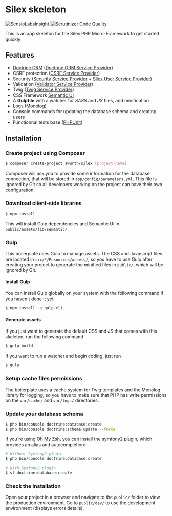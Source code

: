 # Silex skeleton

[![SensioLabsInsight](https://insight.sensiolabs.com/projects/ace47319-1c62-4a1b-a0d4-1274e6a6d887/mini.png)](https://insight.sensiolabs.com/projects/ace47319-1c62-4a1b-a0d4-1274e6a6d887) [![Scrutinizer Code Quality](https://scrutinizer-ci.com/g/awurth/silex/badges/quality-score.png?b=master)](https://scrutinizer-ci.com/g/awurth/silex/?branch=master)

This is an app skeleton for the Silex PHP Micro-Framework to get started quickly

## Features
- [Doctrine ORM](http://www.doctrine-project.org/projects/orm.html) ([Doctrine ORM Service Provider](https://github.com/dflydev/dflydev-doctrine-orm-service-provider))
- CSRF protection ([CSRF Service Provider](https://silex.symfony.com/doc/2.0/providers/csrf.html))
- Security ([Security Service Provider](https://silex.symfony.com/doc/2.0/providers/security.html) + [Silex User Service Provider](https://github.com/awurth/silex-user))
- Validation ([Validator Service Provider](https://silex.symfony.com/doc/2.0/providers/validator.html))
- Twig ([Twig Service Provider](https://silex.symfony.com/doc/2.0/providers/twig.html))
- CSS Framework [Semantic UI](https://github.com/Semantic-Org/Semantic-UI)
- A **Gulpfile** with a watcher for *SASS* and *JS* files, and minification
- Logs ([Monolog](https://github.com/Seldaek/monolog))
- Console commands for updating the database schema and creating users
- Functionnal tests base ([PHPUnit](https://github.com/sebastianbergmann/phpunit))

## Installation
### Create project using Composer
``` bash
$ composer create-project awurth/silex [project-name]
```

Composer will ask you to provide some information for the database connection, that will be stored in `app/config/parameters.yml`. This file is ignored by Git so all developers working on the project can have their own configuration.

### Download client-side libraries
``` bash
$ npm install
```
This will install Gulp dependencies and Semantic UI in `public/assets/lib/semantic/`.

### Gulp
This boilerplate uses Gulp to manage assets. The CSS and Javascript files are located in `src/*/Resources/assets/`, so you have to use Gulp after creating your project to generate the minified files in `public/`, which will be ignored by Git.

#### Install Gulp
You can install Gulp globally on your system with the following command if you haven't done it yet
``` bash
$ npm install -g gulp-cli
```

#### Generate assets
If you just want to generate the default CSS and JS that comes with this skeleton, run the following command
``` bash
$ gulp build
```

If you want to run a watcher and begin coding, just run
``` bash
$ gulp
```

### Setup cache files permissions
The boilerplate uses a cache system for Twig templates and the Monolog library for logging, so you have to make sure that PHP has write permissions on the `var/cache/` and `var/logs/` directories.

### Update your database schema
``` bash
$ php bin/console doctrine:database:create
$ php bin/console doctrine:schema:update --force
```

If you're using [Oh My Zsh](https://github.com/robbyrussell/oh-my-zsh), you can install the symfony2 plugin, which provides an alias and autocompletion:
``` bash
# Without Symfony2 plugin
$ php bin/console doctrine:database:create

# With Symfony2 plugin
$ sf doctrine:database:create
```

### Check the installation
Open your project in a browser and navigate to the `public/` folder to view the production environment.
Go to `public/dev/` to use the development environment (displays errors details).
